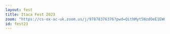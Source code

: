 ```yaml
---
layout: fest
title: Itaca Fest 2023
zoom: "https://cs-ox-ac-uk.zoom.us/j/97878376376?pwd=QithMyt5NzdOeE1EWGJRcjBxamxnUT09"
id: fest23
---
```

